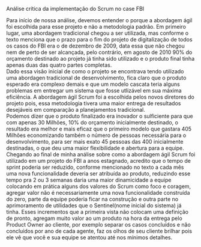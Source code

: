 Análise crítica da implementação do Scrum no case FBI

Para início de nossa análise, devemos entender o porque a abordagem ágil foi escolhida para esse projeto e não a metodologia padrão. Em primeiro lugar, uma abordagem tradicional chegou a ser utilizada, mas conforme o texto menciona que o prazo para o fim do projeto de digitalização de todos os casos do FBI era o de dezembro de 2009, data essa que não chegou nem de perto de ser alcançada, pelo contrário, em agosto de 2010 90% do orçamento destinado ao projeto já tinha sido utilizado e o produto final tinha apenas duas das quatro partes completas.<br>
Dado essa visão inicial de como o projeto se encontrava tendo utilizado uma abordagen tradicional de desenvolvimento, fica claro que o produto esperado era complexo demais e que um modelo cascata teria alguns problemas em entregar um sistema que fosse utlizável em sua máxima eficiência. A abordagem ágil Scrum foi a escolhida pelos novos diretores do projeto pois, essa metodologia tivera uma maior entrega de resultados desejáveis em comparação a planejamentos tradicional.<br>
Podemos dizer que o produto finalizado era inovador o sulficiente para que com apenas 30 Milhões, 10% do orçamento inicialmente destinado, o resultado era melhor e mais eficaz que o primeiro modelo que gastara 405 Milhões economizando também o número de pessoas necessária para o desenvolvimento, para ser mais exato 45 pessoas das 400 inicialmente destinadas, o que deu uma maior flexibilidade e abertura para a equipe.<br>
Chegando ao final de minha análise sobre como a abordagem ágil Scrum foi utilizado em um projeto do FBI a anos estagnado, acredito que o tempo de sprint poderia ser reduzido, conforme mencionado no texto a cada mês uma nova funcionalidade deveria ser atribuída ao produto, reduzindo esse tempo pra 2 ou 3 semanas daria uma maior dinamicidade a equipe colocando em prática alguns dos valores do Scrum como foco e coragem, agregar valor não é necessariamente uma nova funcionalidade construída do zero, parte da equipe poderia ficar na construção e outra parte no aprimoramento de utilidades que o Sentinel(nome inicial do sistema) já tinha. Esses incrementos que a primeira vista não colocam uma definição de pronto, agregam muito valor ao um produto na hora da entrega pelo Product Owner ao cliente, por exemplo separar os casos concluídos e não concluídos por ano de cada agente, faz os olhos de seu cliente brilhar pois ele vê que você e sua equipe se atentou até nos mínimos detalhes.
